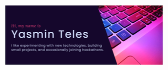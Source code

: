 <img
    src="images/YasminTeles.png"
    alt="Hi my name is Yasmin Teles. I like experimenting with new technologies, building small projects, and occasionally joining hackathons."
/>
